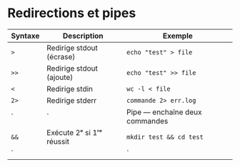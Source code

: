 # Redirections et pipes

| Syntaxe | Description | Exemple |
|---------|-------------|---------|
| `>` | Redirige stdout (écrase) | `echo "test" > file` |
| `>>` | Redirige stdout (ajoute) | `echo "test" >> file` |
| `<` | Redirige stdin | `wc -l < file` |
| `2>` | Redirige stderr | `commande 2> err.log` |
| `|` | Pipe — enchaîne deux commandes | `ls | wc -l` |
| `&&` | Exécute 2ᵉ si 1ʳᵉ réussit | `mkdir test && cd test` |
| `||` | Exécute 2ᵉ si 1ʳᵉ échoue | `false || echo "erreur"` |
